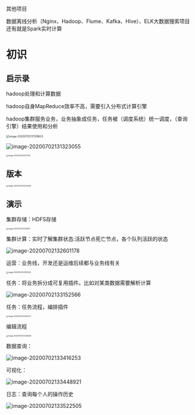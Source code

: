 



其他项目

数据离线分析（Nginx、Hadoop、Flume、Kafka、Hive）、ELK大数据搜索项目还有就是Spark实时计算

# 初识

## 启示录

hadoop处理和计算数据

hadoop自身MapReduce效率不高，需要引入分布式计算引擎

hadoop集群服务业务，业务抽象成任务，任务被（调度系统）统一调度，（查询引擎）结果使用和分析

<img src="https://tva1.sinaimg.cn/large/007S8ZIlly1ggcjuop2tjj31as0oyaqq.jpg" alt="image-20200702131129623" style="zoom:50%;" />

![image-20200702131323055](https://tva1.sinaimg.cn/large/007S8ZIlly1ggcjwkzb70j31ie0u0182.jpg)

<img src="https://tva1.sinaimg.cn/large/007S8ZIlly1ggck4szgvmj31tv0u0twq.jpg" alt="image-20200702132117278" style="zoom:33%;" />

## 版本

<img src="https://tva1.sinaimg.cn/large/007S8ZIlly1ggck68wbisj31ss0t01a6.jpg" alt="image-20200702132240282" style="zoom:33%;" />

## 演示

集群存储：HDFS存储

<img src="https://tva1.sinaimg.cn/large/007S8ZIlly1ggck8z7snzj31pb0u0ajx.jpg" alt="image-20200702132518175" style="zoom:33%;" />



集群计算：实时了解集群状态:活跃节点死亡节点，各个队列活跃的状态

![image-20200702132601178](https://tva1.sinaimg.cn/large/007S8ZIlly1ggck9qba0sj31pw0u048t.jpg)

运营：业务线，开发还是运维后续都与业务线有关

<img src="https://tva1.sinaimg.cn/large/007S8ZIlly1ggcke55btpj31wt0u0guu.jpg" alt="image-20200702133015538" style="zoom:33%;" />

任务：将业务拆分成可复用插件。比如对某类数据需要解析计算

![image-20200702133152566](https://tva1.sinaimg.cn/large/007S8ZIlly1ggckftfa21j31ye0ra120.jpg)

任务：任务流程，编排插件

<img src="https://tva1.sinaimg.cn/large/007S8ZIlly1ggckgwbcguj31yo0s8k2i.jpg" alt="image-20200702133255237" style="zoom:33%;" />

编辑流程

<img src="https://tva1.sinaimg.cn/large/007S8ZIlly1ggckhglvf8j31z40ruh3v.jpg" alt="image-20200702133326569" style="zoom:33%;" />

数据查询：

![image-20200702133416253](https://tva1.sinaimg.cn/large/007S8ZIlly1ggckiazl4dj31xm0u0do2.jpg)

可视化：

![image-20200702133448921](https://tva1.sinaimg.cn/large/007S8ZIlly1ggckivkxs8j31rw0u0gzk.jpg)

日志：查询每个人的操作历史

![image-20200702133522505](https://tva1.sinaimg.cn/large/007S8ZIlly1ggckjgkeyhj31xw0q2dqm.jpg)